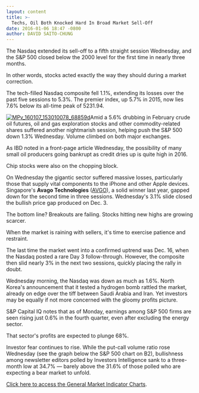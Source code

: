 ```yaml
---
layout: content
title: >-
  Techs, Oil Both Knocked Hard In Broad Market Sell-Off
date: 2016-01-06 18:47 -0800
author: DAVID SAITO-CHUNG
---
```






The Nasdaq extended its sell-off to a fifth straight session Wednesday, and the S&P 500 closed below the 2000 level for the first time in nearly three months.


In other words, stocks acted exactly the way they should during a market correction.


The tech-filled Nasdaq composite fell 1.1%, extending its losses over the past five sessions to 5.3%. The premier index, up 5.7% in 2015, now lies 7.6% below its all-time peak of 5231.94.


[![MPv_160107_153010078_68859d](http://ibdcmsprod10/wp-content/uploads/2016/01/MPv_160107_153010078_68859d.gif)](http://ibdcmsprod10/wp-content/uploads/2016/01/MPv_160107_153010078_68859d.gif)Amid a 5.6% drubbing in February crude oil futures, oil and gas exploration stocks and other commodity-related shares suffered another nightmarish session, helping push the S&P 500 down 1.3% Wednesday. Volume climbed on both major exchanges.


As IBD noted in a front-page article Wednesday, the possibility of many small oil producers going bankrupt as credit dries up is quite high in 2016.


Chip stocks were also on the chopping block.


On Wednesday the gigantic sector suffered massive losses, particularly those that supply vital components to the iPhone and other Apple devices. Singapore's **Avago Technologies** ([AVGO](https://research.investors.com/quote.aspx?symbol=AVGO)), a solid winner last year, gapped down for the second time in three sessions. Wednesday's 3.1% slide closed the bullish price gap produced on Dec. 3.


The bottom line? Breakouts are failing. Stocks hitting new highs are growing scarcer.


When the market is raining with sellers, it's time to exercise patience and restraint.


The last time the market went into a confirmed uptrend was Dec. 16, when the Nasdaq posted a rare Day 3 follow-through. However, the composite then slid nearly 3% in the next two sessions, quickly placing the rally in doubt.


Wednesday morning, the Nasdaq was down as much as 1.6%. North Korea's announcement that it tested a hydrogen bomb rattled the market, already on edge over the tiff between Saudi Arabia and Iran. Yet investors may be equally if not more concerned with the gloomy profits picture.


S&P Capital IQ notes that as of Monday, earnings among S&P 500 firms are seen rising just 0.6% in the fourth quarter, even after excluding the energy sector.


That sector's profits are expected to plunge 68%.


Investor fear continues to rise. While the put-call volume ratio rose Wednesday (see the graph below the S&P 500 chart on B2), bullishness among newsletter editors polled by Investors Intelligence sank to a three-month low at 34.7% — barely above the 31.6% of those polled who are expecting a bear market to unfold.


[Click here to access the General Market Indicator Charts](https://www.investors.com/pdf/GMI_010716.pdf).




